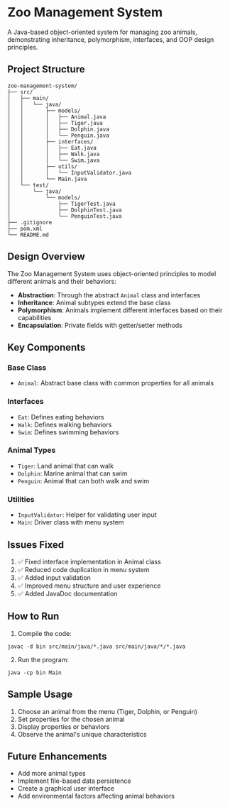 # Zoo Management System

A Java-based object-oriented system for managing zoo animals, demonstrating inheritance, polymorphism, interfaces, and OOP design principles.

## Project Structure

```
zoo-management-system/
├── src/
│   ├── main/
│   │   └── java/
│   │       ├── models/
│   │       │   ├── Animal.java
│   │       │   ├── Tiger.java
│   │       │   ├── Dolphin.java
│   │       │   └── Penguin.java
│   │       ├── interfaces/
│   │       │   ├── Eat.java
│   │       │   ├── Walk.java
│   │       │   └── Swim.java
│   │       ├── utils/
│   │       │   └── InputValidator.java
│   │       └── Main.java
│   └── test/
│       └── java/
│           └── models/
│               ├── TigerTest.java
│               ├── DolphinTest.java
│               └── PenguinTest.java
├── .gitignore
├── pom.xml
└── README.md
```

## Design Overview

The Zoo Management System uses object-oriented principles to model different animals and their behaviors:

- **Abstraction**: Through the abstract `Animal` class and interfaces
- **Inheritance**: Animal subtypes extend the base class
- **Polymorphism**: Animals implement different interfaces based on their capabilities
- **Encapsulation**: Private fields with getter/setter methods

## Key Components

### Base Class
- `Animal`: Abstract base class with common properties for all animals

### Interfaces
- `Eat`: Defines eating behaviors
- `Walk`: Defines walking behaviors
- `Swim`: Defines swimming behaviors

### Animal Types
- `Tiger`: Land animal that can walk
- `Dolphin`: Marine animal that can swim
- `Penguin`: Animal that can both walk and swim

### Utilities
- `InputValidator`: Helper for validating user input
- `Main`: Driver class with menu system

## Issues Fixed

1. ✅ Fixed interface implementation in Animal class
2. ✅ Reduced code duplication in menu system
3. ✅ Added input validation
4. ✅ Improved menu structure and user experience
5. ✅ Added JavaDoc documentation

## How to Run

1. Compile the code:
```
javac -d bin src/main/java/*.java src/main/java/*/*.java
```

2. Run the program:
```
java -cp bin Main
```

## Sample Usage

1. Choose an animal from the menu (Tiger, Dolphin, or Penguin)
2. Set properties for the chosen animal
3. Display properties or behaviors
4. Observe the animal's unique characteristics

## Future Enhancements

- Add more animal types
- Implement file-based data persistence
- Create a graphical user interface
- Add environmental factors affecting animal behaviors